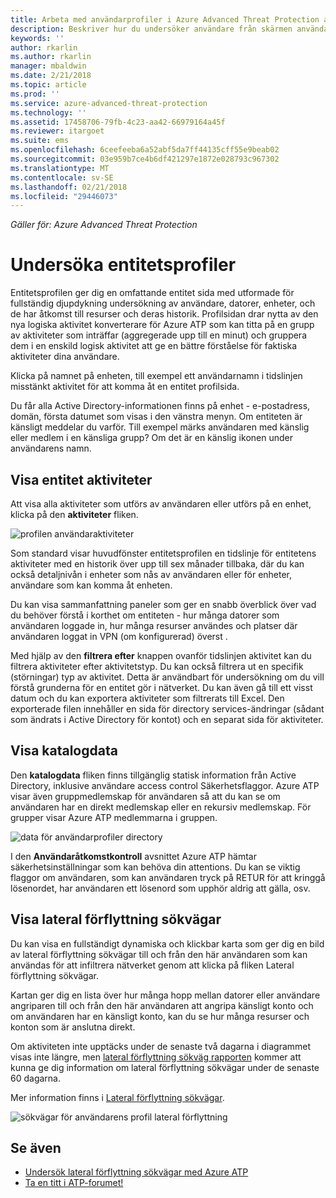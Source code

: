 ```yaml
---
title: Arbeta med användarprofiler i Azure Advanced Threat Protection arbetsytan portal | Microsoft Docs
description: Beskriver hur du undersöker användare från skärmen användaren profiler i Azure ATP arbetsytan portal
keywords: ''
author: rkarlin
ms.author: rkarlin
manager: mbaldwin
ms.date: 2/21/2018
ms.topic: article
ms.prod: ''
ms.service: azure-advanced-threat-protection
ms.technology: ''
ms.assetid: 17458706-79fb-4c23-aa42-66979164a45f
ms.reviewer: itargoet
ms.suite: ems
ms.openlocfilehash: 6ceefeeba6a52abf5da7ff44135cff55e9beab02
ms.sourcegitcommit: 03e959b7ce4b6df421297e1872e028793c967302
ms.translationtype: MT
ms.contentlocale: sv-SE
ms.lasthandoff: 02/21/2018
ms.locfileid: "29446073"
---
```

*Gäller för: Azure Advanced Threat Protection*



# <a name="investigating-entity-profiles"></a>Undersöka entitetsprofiler

Entitetsprofilen ger dig en omfattande entitet sida med utformade för fullständig djupdykning undersökning av användare, datorer, enheter, och de har åtkomst till resurser och deras historik. Profilsidan drar nytta av den nya logiska aktivitet konverterare för Azure ATP som kan titta på en grupp av aktiviteter som inträffar (aggregerade upp till en minut) och gruppera dem i en enskild logisk aktivitet att ge en bättre förståelse för faktiska aktiviteter dina användare.

Klicka på namnet på enheten, till exempel ett användarnamn i tidslinjen misstänkt aktivitet för att komma åt en entitet profilsida.

Du får alla Active Directory-informationen finns på enhet - e-postadress, domän, första datumet som visas i den vänstra menyn. Om entiteten är känsligt meddelar du varför. Till exempel märks användaren med känslig eller medlem i en känsliga grupp?
Om det är en känslig ikonen under användarens namn.

## <a name="view-entity-activities"></a>Visa entitet aktiviteter

Att visa alla aktiviteter som utförs av användaren eller utförs på en enhet, klicka på den **aktiviteter** fliken. 

 ![profilen användaraktiviteter](media/user-profile-activities.png)

Som standard visar huvudfönster entitetsprofilen en tidslinje för entitetens aktiviteter med en historik över upp till sex månader tillbaka, där du kan också detaljnivån i enheter som nås av användaren eller för enheter, användare som kan komma åt enheten.

Du kan visa sammanfattning paneler som ger en snabb överblick över vad du behöver förstå i korthet om entiteten - hur många datorer som användaren loggade in, hur många resurser användes och platser där användaren loggat in VPN (om konfigurerad) överst . 

Med hjälp av den **filtrera efter** knappen ovanför tidslinjen aktivitet kan du filtrera aktiviteter efter aktivitetstyp. Du kan också filtrera ut en specifik (störningar) typ av aktivitet. Detta är användbart för undersökning om du vill förstå grunderna för en entitet gör i nätverket. Du kan även gå till ett visst datum och du kan exportera aktiviteter som filtrerats till Excel. Den exporterade filen innehåller en sida för directory services-ändringar (sådant som ändrats i Active Directory för kontot) och en separat sida för aktiviteter. 

## <a name="view-directory-data"></a>Visa katalogdata

Den **katalogdata** fliken finns tillgänglig statisk information från Active Directory, inklusive användare access control Säkerhetsflaggor. Azure ATP visar även gruppmedlemskap för användaren så att du kan se om användaren har en direkt medlemskap eller en rekursiv medlemskap. För grupper visar Azure ATP medlemmarna i gruppen.

 ![data för användarprofiler directory](media/user-profile-dir-data.png)

I den **Användaråtkomstkontroll** avsnittet Azure ATP hämtar säkerhetsinställningar som kan behöva din attentions. Du kan se viktig flaggor om användaren, som kan användaren tryck på RETUR för att kringgå lösenordet, har användaren ett lösenord som upphör aldrig att gälla, osv. 

## <a name="view-lateral-movement-paths"></a>Visa lateral förflyttning sökvägar

Du kan visa en fullständigt dynamiska och klickbar karta som ger dig en bild av lateral förflyttning sökvägar till och från den här användaren som kan användas för att infiltrera nätverket genom att klicka på fliken Lateral förflyttning sökvägar.

Kartan ger dig en lista över hur många hopp mellan datorer eller användare angriparen till och från den här användaren att angripa känsligt konto och om användaren har en känsligt konto, kan du se hur många resurser och konton som är anslutna direkt.

Om aktiviteten inte upptäcks under de senaste två dagarna i diagrammet visas inte längre, men [lateral förflyttning sökväg rapporten](reports.md) kommer att kunna ge dig information om lateral förflyttning sökvägar under de senaste 60 dagarna. 

Mer information finns i [Lateral förflyttning sökvägar](use-case-lateral-movement-path.md). 

 ![sökvägar för användarens profil lateral förflyttning](media/user-profile-lateral-movement-paths.png)


## <a name="see-also"></a>Se även

- [Undersök lateral förflyttning sökvägar med Azure ATP](use-case-lateral-movement-path.md)
- [Ta en titt i ATP-forumet!](https://aka.ms/azureatpcommunity)